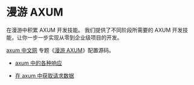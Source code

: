 # 漫游 AXUM

在漫游中积累 AXUM 开发技能。
我们提供了不同阶段所需要的 AXUM 开发技能，让你一步一步实现从零到企业级项目的开发。

[axum 中文网](https://axum.rs) 专题《[漫游 AXUM](https://axum.rs/subject/roaming-axum)》配置源码。

- [axum 中的各种响应](response)

- [在 axum 中获取请求数据](request)
